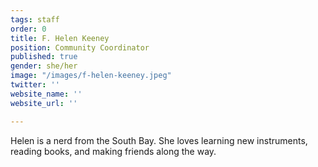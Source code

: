 ```yaml
---
tags: staff
order: 0
title: F. Helen Keeney
position: Community Coordinator
published: true
gender: she/her
image: "/images/f-helen-keeney.jpeg"
twitter: ''
website_name: ''
website_url: ''

---
```

Helen is a nerd from the South Bay. She loves learning new instruments, reading books, and making friends along the way.